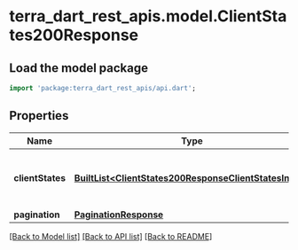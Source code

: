 # terra_dart_rest_apis.model.ClientStates200Response

## Load the model package
```dart
import 'package:terra_dart_rest_apis/api.dart';
```

## Properties
Name | Type | Description | Notes
------------ | ------------- | ------------- | -------------
**clientStates** | [**BuiltList&lt;ClientStates200ResponseClientStatesInner&gt;**](ClientStates200ResponseClientStatesInner.md) | list of stored ClientStates of the chain. | [optional] 
**pagination** | [**PaginationResponse**](PaginationResponse.md) |  | [optional] 

[[Back to Model list]](../README.md#documentation-for-models) [[Back to API list]](../README.md#documentation-for-api-endpoints) [[Back to README]](../README.md)


